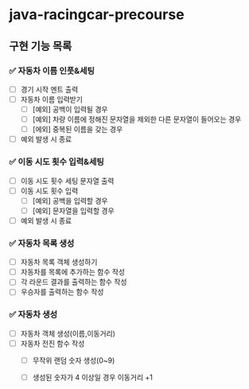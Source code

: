 # java-racingcar-precourse
## 구현 기능 목록
### ✅ 자동차 이름 인풋&세팅
+ [ ] 경기 시작 멘트 출력
+ [ ] 자동차 이름 입력받기
  + [ ] [예외] 공백이 입력될 경우
  + [ ] [예외] 차량 이름에 정해진 문자열을 제외한 다른 문자열이 들어오는 경우
  + [ ] [에외] 중복된 이름을 갖는 경우
+ [ ] 예외 발생 시 종료

### ✅ 이동 시도 횟수 입력&세팅
+ [ ] 이동 시도 횟수 세팅 문자열 출력
+ [ ] 이동 시도 횟수 입력
  + [ ] [예외] 공백을 입력할 경우
  + [ ] [예외] 문자열을 입력할 경우
+ [ ] 예외 발생 시 종료

### ✅ 자동차 목록 생성
+ [ ] 자동차 목록 객체 생성하기
+ [ ] 자동차를 목록에 추가하는 함수 작성
+ [ ] 각 라운드 결과를 출력하는 함수 작성
+ [ ] 우승자를 출력하는 함수 작성

### ✅ 자동차 생성
+ [ ] 자동차 객체 생성(이름,이동거리)
+ [ ] 자동차 전진 함수 작성
  + [ ] 무작위 랜덤 숫자 생성(0~9)
  + [ ] 생성된 숫자가 4 이상일 경우 이동거리 +1


